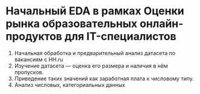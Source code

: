 # Начальный EDA в рамках Оценки рынка образовательных онлайн-продуктов для IT-специалистов
1. Начальная обработка и предварительный анализ датасета по вакансиям с HH.ru
2. Изучение датасета — оценка его размера и наличия в нём пропусков.
3. Приведение таких значений как заработная плата к числовому типу.
4. Анализ числовых, категориальных данных
